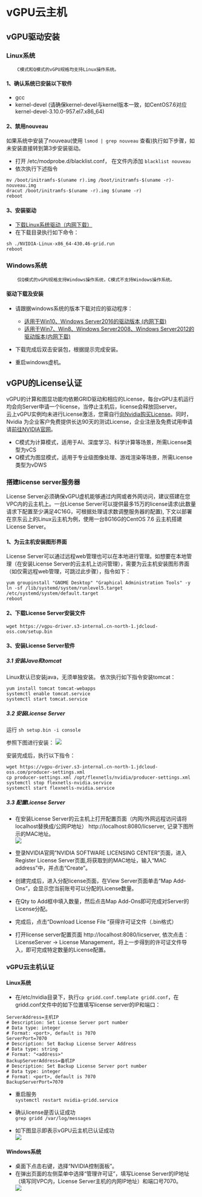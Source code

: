 # vGPU云主机


## vGPU驱动安装

### Linux系统

		C模式和Q模式的vGPU规格均支持Linux操作系统。
    
#### 1、确认系统已安装以下软件

* gcc 
* kernel-devel (请确保kernel-devel与kernel版本一致，如CentOS7.6对应kernel-devel-3.10.0-957.el7.x86_64)

#### 2、禁用nouveau

如果系统中安装了nouveau(使用 `lsmod | grep nouveau` 查看)执行如下步骤，如未安装直接转到第3步安装驱动。<br>
* 打开 /etc/modprobe.d/blacklist.conf， 在文件内添加 `blacklist nouveau` <br>
* 依次执行下述指令

```
mv /boot/initramfs-$(uname r).img /boot/initramfs-$(uname -r)-nouveau.img
dracut /boot/initramfs-$(uname -r).img $(uname -r)
reboot
```

#### 3、安装驱动

* [下载Linux系统驱动（内网下载）]( https://vgpu-driver.s3-internal.cn-north-1.jdcloud-oss.com/NVIDIA-Linux-x86_64-430.46-grid.run)<br>
* 在下载目录执行如下命令：

```
sh ./NVIDIA-Linux-x86_64-430.46-grid.run
reboot
```

### Windows系统

		仅Q模式的vGPU规格支持Windows操作系统，C模式不支持Windows操作系统。

#### 驱动下载及安装

* 请跟据windows系统的版本下载对应的驱动程序：<br>
  * [适用于Win10、Windows Server2016的驱动版本 (内网下载)](https://vgpu-driver.s3-internal.cn-north-1.jdcloud-oss.com/431.79_grid_win10_server2016_server2019_64bit_international.exe) <br>
  * [适用于Win7、Win8、Windows Server2008、Windows Server2012的驱动版本(内网下载)](https://vgpu-driver.s3-internal.cn-north-1.jdcloud-oss.com/431.79_grid_win7_win8_server2008R2_server2012R2_64bit_international.exe) <br>
  
* 下载完成后双击安装包，根据提示完成安装。

* 重启windows虚机。


## vGPU的License认证

vGPU的计算和图显功能均依赖GRID驱动和相应的License，每台vGPU主机运行均会向Server申请一个license，当停止主机后，license会释放回server。<br>
云上vGPU实例均未进行License激活，您需自行[向Nvidia购买License](https://www.nvidia.cn/data-center/buy-grid/)。同时，Nvidia 为企业客户免费提供长达90天的测试License，企业注册及免费试用申请请[前往NVIDIA官网](https://enterpriseproductregistration.nvidia.com/?LicType=EVAL&ProductFamily=vGPU)。<br>
* C模式为计算模式，适用于AI、深度学习、科学计算等场景，所需License类型为vCS<br>
* Q模式为图显模式，适用于专业级图像处理、游戏渲染等场景，所需License类型为vDWS<br>

### 搭建license server服务器  

License Server必须确保vGPU虚机能够通过内网或者外网访问，建议搭建在您VPC内的云主机上。一台License Server可以提供最多15万的license请求(此数量请求下配置至少满足4C16G，可根据处理请求数调整服务器的配置), 下文以部署在京东云上的Linux云主机为例，使用一台8G16G的CentOS 7.6 云主机搭建License Server。

#### 1、为云主机安装图形界面

License Server可以通过远程web管理也可以在本地进行管理。如想要在本地管理（在安装License Server的云主机上访问管理），需要为云主机安装图形界面（如仅需远程web管理，可跳过此步骤），指令如下：            

```
yum groupinstall "GNOME Desktop" "Graphical Administration Tools" -y
ln -sf /lib/systemd/system/runlevel5.target /etc/systemd/system/default.target                
reboot
```

#### 2、下载License Server安装文件

```
wget https://vgpu-driver.s3-internal.cn-north-1.jdcloud-oss.com/setup.bin
```

#### 3、安装License Server软件

##### 3.1 安装Java和tomcat

Linux默认已安装java，无须单独安装。
依次执行如下指令安装tomcat：  

```
yum install tomcat tomcat-webapps
systemctl enable tomcat.service
systemctl start tomcat.service
```

##### 3.2 安装License Server

运行 ` sh setup.bin -i console `

参照下图进行安装：
![](../../../../../image/vm/vgpu-licenseserver1.png)

安装完成后，执行以下指令：

```
wget https://vgpu-driver.s3-internal.cn-north-1.jdcloud-oss.com/producer-settings.xml
cp producer-settings.xml /opt/flexnetls/nvidia/producer-settings.xml
systemctl stop flexnetls-nvidia.service
systemctl start flexnetls-nvidia.service
```

##### 3.3 配置License Server
* 在安装License Server的云主机上打开配置页面（内网/外网远程访问请将localhost替换成/公网IP地址） http://localhost:8080/licserver, 记录下图所示的MAC地址。<br>
![](../../../../../image/vm/vgpu-licenseserver2.png)

* 登录NVIDIA官网”NVIDIA SOFTWARE LICENSING CENTER”页面，进入Register License Server页面,将获取到的MAC地址，输入“MAC address”中，并点击“Create”。
* 创建完成后，进入分配license页面，在View Server页面单击“Map Add-Ons”，会显示您当前账号可以分配的License数量。
* 在Qty to Add框中填入数量，然后点击Map Add-Ons即可完成对Server的License分配。
* 完成后，点击“Download License File ”获得许可证文件（.bin格式）
* 打开license server配置页面 http://localhost:8080/licserver, 依次点击：LicenseServer -> License Management，将上一步得到的许可证文件导入，即可完成特定数量的License配置。

### vGPU云主机认证
#### Linux系统
* 在/etc/nvidia目录下，执行` cp gridd.conf.template gridd.conf `，在gridd.conf文件中的如下位置填写license server的IP和端口：

```
ServerAddress=主机IP
# Description: Set License Server port number
# Data type: integer
# Format: <port>, default is 7070
ServerPort=7070
# Description: Set Backup License Server Address
# Data type: string
# Format: "<address>"
BackupServerAddress=备机IP
# Description: Set Backup License Server port number
# Data type: integer
# Format: <port>, default is 7070
BackupServerPort=7070
```

* 重启服务<br>
` systemctl restart nvidia-gridd.service `

* 确认license是否认证成功<br>
`grep gridd /var/log/messages`

* 如下图显示即表示vGPU云主机已认证成功 <br>
![](../../../../../image/vm/vgpu-licenseserver3.png)

#### Windows系统
* 桌面下点击右键，选择“NVIDIA控制面板”。<br>
* 在弹出页面的左侧菜单中选择“管理许可证”，填写License Server的IP地址（填写同VPC内，License Server主机的内网IP地址）和端口号7070。<br>
![](../../../../../image/vm/vgpu-licenseserver4.png)
